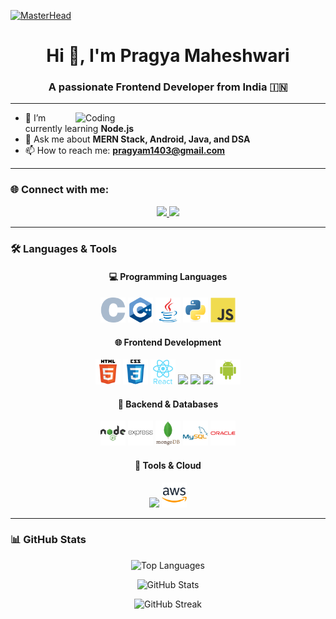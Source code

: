 [![MasterHead](https://1.bp.blogspot.com/-7A4WynwLsMw/XbBpCXG8fHI/AAAAAAAAMt4/uOa1bpLskYgrwGbllhSu2SDj_Mig8SXJQCLcBGAsYHQ/s1600/2000_600px.gif)](https://rishavchanda.io)

<h1 align="center">Hi 👋, I'm Pragya Maheshwari</h1>
<h3 align="center">A passionate Frontend Developer from India 🇮🇳</h3>

---

<img align="right" alt="Coding" width="400" src="https://camo.githubusercontent.com/361449d715330d0cc1a1af6d72ed8be6744d8c3d9719a8b76836714194e3e419/68747470733a2f2f692e70696e696d672e636f6d2f6f726967696e616c732f65372f32362f63372f65373236633734616330383165656435306665656531343333643132633939382e676966">

- 🌱 I’m currently learning **Node.js**
- 💬 Ask me about **MERN Stack, Android, Java, and DSA**
- 📫 How to reach me: **pragyam1403@gmail.com**

---

### 🌐 Connect with me:

<p align="center">
  <a href="https://linkedin.com/in/pragya-maheshwari-65249025b" target="_blank">
    <img src="https://img.shields.io/badge/-LinkedIn-%230077B5?style=for-the-badge&logo=linkedin&logoColor=white" />
  </a>
  <a href="https://www.leetcode.com/pragya_maheshwari14" target="_blank">
    <img src="https://img.shields.io/badge/LeetCode-FFA116?style=for-the-badge&logo=LeetCode&logoColor=white" />
  </a>
</p>

---

### 🛠️ Languages & Tools

<h4 align="center">💻 Programming Languages</h4>
<p align="center">
  <img src="https://raw.githubusercontent.com/devicons/devicon/master/icons/c/c-original.svg" width="40"/>
  <img src="https://raw.githubusercontent.com/devicons/devicon/master/icons/cplusplus/cplusplus-original.svg" width="40"/>
  <img src="https://raw.githubusercontent.com/devicons/devicon/master/icons/java/java-original.svg" width="40"/>
  <img src="https://raw.githubusercontent.com/devicons/devicon/master/icons/python/python-original.svg" width="40"/>
  <img src="https://raw.githubusercontent.com/devicons/devicon/master/icons/javascript/javascript-original.svg" width="40"/>
</p>

<h4 align="center">🌐 Frontend Development</h4>
<p align="center">
  <img src="https://raw.githubusercontent.com/devicons/devicon/master/icons/html5/html5-original-wordmark.svg" width="40"/>
  <img src="https://raw.githubusercontent.com/devicons/devicon/master/icons/css3/css3-original-wordmark.svg" width="40"/>
  <img src="https://raw.githubusercontent.com/devicons/devicon/master/icons/react/react-original-wordmark.svg" width="40"/>
  <img src="https://reactnative.dev/img/header_logo.svg" width="40"/>
  <img src="https://www.vectorlogo.zone/logos/tailwindcss/tailwindcss-icon.svg" width="40"/>
  <img src="https://www.vectorlogo.zone/logos/flutterio/flutterio-icon.svg" width="40"/>
  <img src="https://raw.githubusercontent.com/devicons/devicon/master/icons/android/android-original-wordmark.svg" width="40"/>
</p>

<h4 align="center">🧪 Backend & Databases</h4>
<p align="center">
  <img src="https://raw.githubusercontent.com/devicons/devicon/master/icons/nodejs/nodejs-original-wordmark.svg" width="40"/>
  <img src="https://raw.githubusercontent.com/devicons/devicon/master/icons/express/express-original-wordmark.svg" width="40"/>
  <img src="https://raw.githubusercontent.com/devicons/devicon/master/icons/mongodb/mongodb-original-wordmark.svg" width="40"/>
  <img src="https://raw.githubusercontent.com/devicons/devicon/master/icons/mysql/mysql-original-wordmark.svg" width="40"/>
  <img src="https://raw.githubusercontent.com/devicons/devicon/master/icons/oracle/oracle-original.svg" width="40"/>
</p>

<h4 align="center">🧰 Tools & Cloud</h4>
<p align="center">
  <img src="https://www.vectorlogo.zone/logos/figma/figma-icon.svg" width="40"/>
  <img src="https://raw.githubusercontent.com/devicons/devicon/master/icons/amazonwebservices/amazonwebservices-original-wordmark.svg" width="40"/>
</p>

---

### 📊 GitHub Stats

<p align="center">
  <img src="https://github-readme-stats.vercel.app/api/top-langs/?username=pragyamaheshwari14&layout=compact&theme=radical" alt="Top Languages"/>
</p>

<p align="center">
  <img src="https://github-readme-stats.vercel.app/api?username=pragyamaheshwari14&show_icons=true&theme=tokyonight" alt="GitHub Stats"/>
</p>

<p align="center">
  <img src="https://streak-stats.demolab.com/?user=pragyamaheshwari14&theme=nightowl" alt="GitHub Streak"/>
</p>
